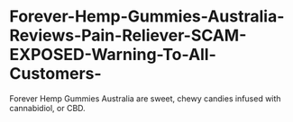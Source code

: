 # Forever-Hemp-Gummies-Australia-Reviews-Pain-Reliever-SCAM-EXPOSED-Warning-To-All-Customers-
Forever Hemp Gummies Australia  are sweet, chewy candies infused with cannabidiol, or CBD. 
